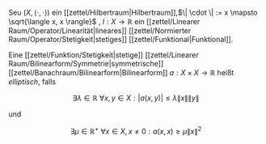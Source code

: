 Seu $(X, \langle \cdot, \cdot \rangle)$ ein [[zettel/Hilbertraum|Hilbertraum]],$\| \cdot \| := x \mapsto \sqrt{\langle x, x \rangle}$ , $l : X \to \mathbb{R}$ ein [[zettel/Linearer Raum/Operator/Linearität|lineares]] [[zettel/Normierter Raum/Operator/Stetigkeit|stetiges]] [[zettel/Funktional|Funktional]].

Eine [[zettel/Funktion/Stetigkeit|stetige]] [[zettel/Linearer Raum/Bilinearform/Symmetrie|symmetrische]] [[zettel/Banachraum/Bilinearform|Bilinearform]] $a : X \times X \to \mathbb{R}$ heißt *elliptisch*, falls

$$
	\exists \lambda \in \mathbb{R} \ \forall x, y \in X : |a(x, y)| \le \lambda \| x \| \| y \|
$$

und

$$
	\exists \mu \in \mathbb{R}^+ \ \forall x \in X, x \ne 0 : a(x, x) \ge \mu \| x \|^2
$$